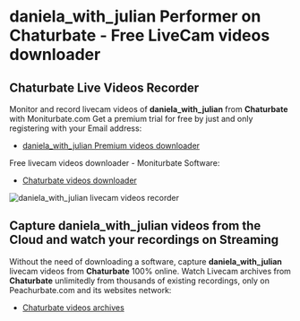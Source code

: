 # daniela_with_julian Performer on Chaturbate - Free LiveCam videos downloader

## Chaturbate Live Videos Recorder

Monitor and record livecam videos of **daniela_with_julian** from **Chaturbate** with Moniturbate.com
Get a premium trial for free by just and only registering with your Email address:
* [daniela_with_julian Premium videos downloader](https://moniturbate.com/request-demo-licence-key.html)

Free livecam videos downloader - Moniturbate Software:
* [Chaturbate videos downloader](https://moniturbate.com/moniturbate-download-software.html)

![daniela_with_julian livecam videos recorder](https://peachurnet.com/templates/moniturbate-software.png)


## Capture daniela_with_julian videos from the Cloud and watch your recordings on Streaming

Without the need of downloading a software, capture **daniela_with_julian** livecam videos from **Chaturbate** 100% online.
Watch Livecam archives from **Chaturbate** unlimitedly from thousands of existing recordings, only on Peachurbate.com and its websites network:
* [Chaturbate videos archives](https://peachurnet.com/)